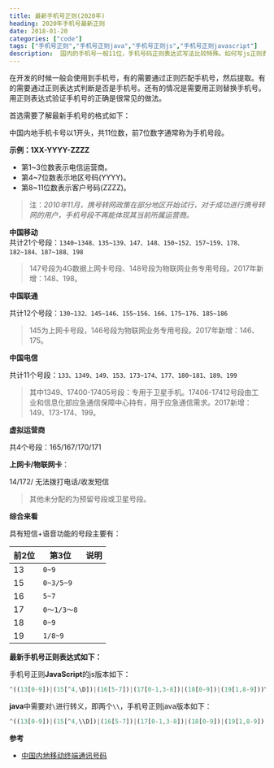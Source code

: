 ```yaml
---
title: 最新手机号正则(2020年)
heading: 2020年手机号最新正则
date: 2018-01-20
categories: ["code"]
tags: ["手机号正则","手机号正则java","手机号正则js","手机号正则javascript"]
description:  国内的手机号一般11位，手机号码正则表达式写法比较特殊。如何写js正则表达式手机号，和如何写java手机号正则表达式。
---
```


在开发的时候一般会使用到手机号，有的需要通过正则匹配手机号，然后提取。有的需要通过正则表达式判断是否是手机号。还有的情况是需要用正则替换手机号。用正则表达式验证手机号的正确是很常见的做法。

首选需要了解最新手机号的格式如下：

中国内地手机卡号以1开头，共11位数，前7位数字通常称为手机号段。

**示例：1XX-YYYY-ZZZZ**

- 第1~3位数表示电信运营商。
- 第4~7位数表示地区号码(YYYY)。
- 第8~11位数表示客户号码(ZZZZ)。

>注：*2010年11月，携号转网政策在部分地区开始试行，对于成功进行携号转网的用户，手机号段不再能体现其当前所属运营商。*


**中国移动**  
共计21个号段：`1340~1348、135~139、147、148、150~152、157~159、178、182~184、187~188、198`

> 147号段为4G数据上网卡号段、148号段为物联网业务专用号段。2017年新增：148、198。


**中国联通**

共计12个号段：`130~132、145~146、155~156、166、175~176、185~186`

> 145为上网卡号段，146号段为物联网业务专用号段。2017年新增：146、175。

**中国电信**

共计11个号段：`133、1349、149、153、173~174、177、180~181、189、199`

> 其中1349、17400-17405号段：专用于卫星手机。17406-17412号段由工业和信息化部应急通信保障中心持有，用于应急通信需求。2017新增：149、173-174、199。

**虚拟运营商**

共4个号段：165/167/170/171

**上网卡/物联网卡**：

14/172/ 无法拨打电话/收发短信


> 其他未分配的为预留号段或卫星号段。


**综合来看**

具有短信+语音功能的号段主要有：

|   前2位  |   第3位  |   说明  |
| --- | --- | --- |
| 13    | `0~9`    |     |
| 15   |  `0~3/5~9`  |     |
| 16    |  `5~7`   |     |
| 17   |  `0～1/3～8`   |     |
| 18  | `0~9`   |     |
| 19  |  `1/8~9`   |     |


**最新手机号正则表达式如下：**

手机号正则**JavaScript**的js版本如下：
```javascript
^((13[0-9])|(15[^4,\D])|(16[5-7])|(17[0-1,3-8])|(18[0-9])|(19[1,8-9]))\d{8}$
```

**java**中需要对`\`进行转义，即两个`\\`，手机号正则java版本如下：

```javascript
^((13[0-9])|(15[^4,\\D])|(16[5-7])|(17[0-1,3-8])|(18[0-9])|(19[1,8-9]))\\d{8}$
```


**参考** 

- [中国内地移动终端通讯号码](https://zh.wikipedia.org/wiki/%E4%B8%AD%E5%9B%BD%E5%86%85%E5%9C%B0%E7%A7%BB%E5%8A%A8%E7%BB%88%E7%AB%AF%E9%80%9A%E8%AE%AF%E5%8F%B7%E7%A0%81)

